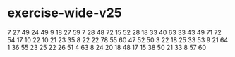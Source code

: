 # exercise-wide-v25
7
27
49
24
49
9
18
27
59
7
28
48
72
15
52
28
18
33
40
63
33
43
49
71
72
54
17
10
22
10
21
23
35
8
22
22
78
55
60
47
52
50
3
22
18
25
33
53
9
21
64
1
36
55
23
25
22
26
51
4
63
8
24
20
18
48
17
15
38
50
21
33
8
57
60
